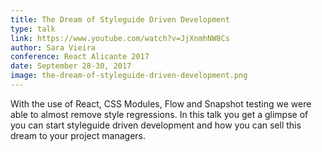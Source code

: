 ```yaml
---
title: The Dream of Styleguide Driven Development
type: talk
link: https://www.youtube.com/watch?v=JjXnmhNW8Cs
author: Sara Vieira
conference: React Alicante 2017
date: September 28-30, 2017
image: the-dream-of-styleguide-driven-development.png
---
```


With the use of React, CSS Modules, Flow and Snapshot testing we were able to almost remove style regressions. In this talk you get a glimpse of you can start styleguide driven development and how you can sell this dream to your project managers.
